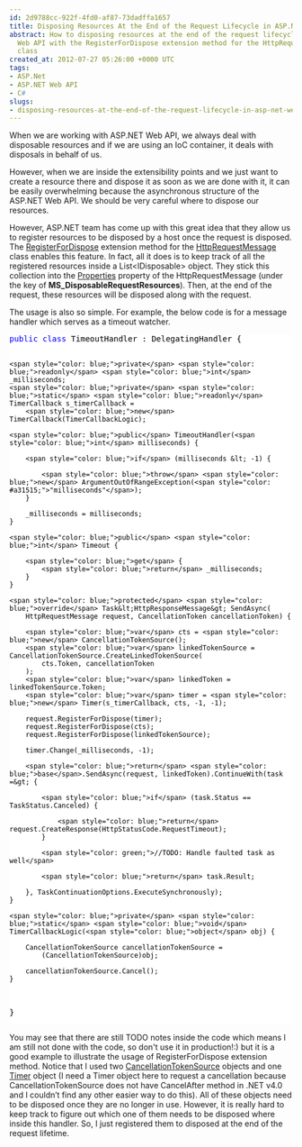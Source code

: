 ```yaml
---
id: 2d9788cc-922f-4fd0-af87-73dadffa1657
title: Disposing Resources At the End of the Request Lifecycle in ASP.NET Web API
abstract: How to disposing resources at the end of the request lifecycle in ASP.NET
  Web API with the RegisterForDispose extension method for the HttpRequestMessage
  class
created_at: 2012-07-27 05:26:00 +0000 UTC
tags:
- ASP.Net
- ASP.NET Web API
- C#
slugs:
- disposing-resources-at-the-end-of-the-request-lifecycle-in-asp-net-web-api
---
```


<p>When we are working with ASP.NET Web API, we always deal with disposable resources and if we are using an IoC container, it deals with disposals in behalf of us.</p>
<p>However, when we are inside the extensibility points and we just want to create a resource there and dispose it as soon as we are done with it, it can be easily overwhelming because the asynchronous structure of the ASP.NET Web API. We should be very careful where to dispose our resources.</p>
<p>However, ASP.NET team has come up with this great idea that they allow us to register resources to be disposed by a host once the request is disposed. The <a title="http://msdn.microsoft.com/en-us/library/system.net.http.httprequestmessageextensions.registerfordispose(v=vs.108).aspx" href="http://msdn.microsoft.com/en-us/library/system.net.http.httprequestmessageextensions.registerfordispose(v=vs.108).aspx">RegisterForDispose</a> extension method for the <a title="http://msdn.microsoft.com/en-us/library/system.net.http.httprequestmessage(v=vs.110).aspx" href="http://msdn.microsoft.com/en-us/library/system.net.http.httprequestmessage(v=vs.110).aspx">HttpRequestMessage</a> class enables this feature. In fact, all it does is to keep track of all the registered resources inside a List&lt;IDisposable&gt; object. They stick this collection into the <a title="http://msdn.microsoft.com/en-us/library/system.net.http.httprequestmessage.properties(v=vs.110)" href="http://msdn.microsoft.com/en-us/library/system.net.http.httprequestmessage.properties(v=vs.110)">Properties</a> property of the HttpRequestMessage (under the key of <strong>MS_DisposableRequestResources</strong>). Then, at the end of the request, these resources will be disposed along with the request.</p>
<p>The usage is also so simple. For example, the below code is for a message handler which serves as a timeout watcher.</p>
<div class="code-wrapper border-shadow-1">
<div style="background-color: white; color: black;">
<pre><span style="color: blue;">public</span> <span style="color: blue;">class</span> TimeoutHandler : DelegatingHandler {

    <span style="color: blue;">private</span> <span style="color: blue;">readonly</span> <span style="color: blue;">int</span> _milliseconds;
    <span style="color: blue;">private</span> <span style="color: blue;">static</span> <span style="color: blue;">readonly</span> TimerCallback s_timerCallback = 
        <span style="color: blue;">new</span> TimerCallback(TimerCallbackLogic);

    <span style="color: blue;">public</span> TimeoutHandler(<span style="color: blue;">int</span> milliseconds) {

        <span style="color: blue;">if</span> (milliseconds &lt; -1) {

            <span style="color: blue;">throw</span> <span style="color: blue;">new</span> ArgumentOutOfRangeException(<span style="color: #a31515;">"milliseconds"</span>);
        }

        _milliseconds = milliseconds;
    }

    <span style="color: blue;">public</span> <span style="color: blue;">int</span> Timeout {

        <span style="color: blue;">get</span> {
            <span style="color: blue;">return</span> _milliseconds;
        }
    }

    <span style="color: blue;">protected</span> <span style="color: blue;">override</span> Task&lt;HttpResponseMessage&gt; SendAsync(
        HttpRequestMessage request, CancellationToken cancellationToken) {

        <span style="color: blue;">var</span> cts = <span style="color: blue;">new</span> CancellationTokenSource();
        <span style="color: blue;">var</span> linkedTokenSource = CancellationTokenSource.CreateLinkedTokenSource(
            cts.Token, cancellationToken
        );
        <span style="color: blue;">var</span> linkedToken = linkedTokenSource.Token;
        <span style="color: blue;">var</span> timer = <span style="color: blue;">new</span> Timer(s_timerCallback, cts, -1, -1);

        request.RegisterForDispose(timer);
        request.RegisterForDispose(cts);
        request.RegisterForDispose(linkedTokenSource);

        timer.Change(_milliseconds, -1);

        <span style="color: blue;">return</span> <span style="color: blue;">base</span>.SendAsync(request, linkedToken).ContinueWith(task =&gt; {

            <span style="color: blue;">if</span> (task.Status == TaskStatus.Canceled) {

                <span style="color: blue;">return</span> request.CreateResponse(HttpStatusCode.RequestTimeout);
            }

            <span style="color: green;">//TODO: Handle faulted task as well</span>

            <span style="color: blue;">return</span> task.Result;

        }, TaskContinuationOptions.ExecuteSynchronously);
    }

    <span style="color: blue;">private</span> <span style="color: blue;">static</span> <span style="color: blue;">void</span> TimerCallbackLogic(<span style="color: blue;">object</span> obj) {

        CancellationTokenSource cancellationTokenSource = 
            (CancellationTokenSource)obj;
            
        cancellationTokenSource.Cancel();
    }
}</pre>
</div>
</div>
<p>You may see that there are still TODO notes inside the code which means I am still not done with the code, so don't use it in production!:) but it is a good example to illustrate the usage of RegisterForDispose extension method. Notice that I used two <a title="http://msdn.microsoft.com/en-us/library/system.threading.cancellationtokensource.aspx" href="http://msdn.microsoft.com/en-us/library/system.threading.cancellationtokensource.aspx">CancellationTokenSource</a> objects and one <a title="http://msdn.microsoft.com/en-us/library/system.threading.timer.aspx" href="http://msdn.microsoft.com/en-us/library/system.threading.timer.aspx">Timer</a> object (I need a Timer object here to request a cancellation because CancellationTokenSource does not have CancelAfter method in .NET v4.0 and I couldn&rsquo;t find any other easier way to do this). All of these objects need to be disposed once they are no longer in use. However, it is really hard to keep track to figure out which one of them needs to be disposed where inside this handler. So, I just registered them to disposed at the end of the request lifetime.</p>